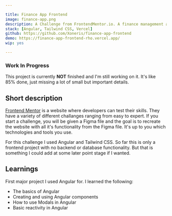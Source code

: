 ```yaml
---

title: Finance App Frontend
image: finance-app.png
description: A Challenge from FrontendMentor.io. A finance management app. You can create budgets, pots and oversee your transactions. 
stack: [Angular, Tailwind CSS, Vercel]
github: https://github.com/Xoneris/finance-app-frontend
demo: https://finance-app-frontend-rho.vercel.app/
wip: yes

---
```

### Work In Progress
This project is currently **NOT** finished and I'm still working on it. 
It's like 85% done, just missing a lot of small but important details.

## Short description
[Frontend Mentor](https://www.frontendmentor.io) is a website where developers can test their skills. They have a variety of different challanges ranging from easy to expert. If you start a challenge, you will be given a Figma file and the goal is to recreate the website with all it's functionality from the Figma file. It's up to you which technologies and tools you use. 

For this challenge I used Angular and Tailwind CSS. So far this is only a frontend project with no backend or database functionality. But that is something I could add at some later point stage if I wanted. 

## Learnings
First major project I used Angular for. I learned the following:
- The basics of Angular
- Creating and using Angular components
- How to use Modals in Angular
- Basic reactivity in Angular